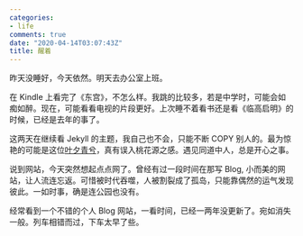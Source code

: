 ```yaml
---
categories:
- life
comments: true
date: "2020-04-14T03:07:43Z"
title: 醒着
---
```


昨天没睡好，今天依然。明天去办公室上班。

在 Kindle 上看完了《东宫》，不怎么样。我跳的比较多，若是中学时，可能会如痴如醉。现在，可能看看电视的片段更好。上次睡不着看书还是看《临高启明》的时候，已经是去年的事了。

这两天在继续看 Jekyll 的主题，我自己也不会，只能不断 COPY 别人的。最为惊艳的可能是这位[叶夕青兮](https://erl.im/)，真有误入桃花源之感。遇见同道中人，总是开心之事。

说到网站，今天突然想起点点网了。曾经有过一段时间在那写 Blog, 小而美的网站，让人流连忘返。可惜被时代吞噬，人被割裂成了孤岛，只能靠偶然的运气发现彼此。一如时事，确是连公园也没有。

经常看到一个不错的个人 Blog 网站，一看时间，已经一两年没更新了。宛如消失一般。列车相错而过，下车太早了些。
